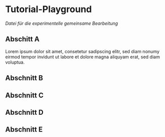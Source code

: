 # Tutorial-Playground
*Datei für die experimentelle gemeinsame Bearbeitung*

## Abschitt A
Lorem ipsum dolor sit amet, 
consetetur sadipscing elitr, 
sed diam nonumy eirmod tempor invidunt ut labore et dolore magna aliquyam erat, 
sed diam voluptua.

## Abschnitt B

## Abschnitt C

## Abschnitt D

## Abschnitt E
